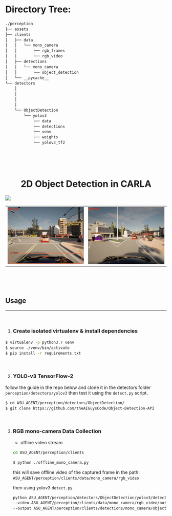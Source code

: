 
# Directory Tree:
```bash
./perception
├── assets
├── clients
│   ├── data
│   │   └── mono_camera
│   │       ├── rgb_frames
│   │       └── rgb_video
│   ├── detections
│   │   └── mono_camera
│   │       └── object_detection
│   └── __pycache__
└── detectors
    │
    │
    │
    │
    └── ObjectDetection
        └── yolov3
            ├── data
            ├── detections
            ├── venv
            ├── weights
            └── yolov3_tf2
```
<br><br><br>

<h1 align="center">2D Object Detection in CARLA</h1>

<img src="./assets/doutput1.gif">
<table>
    <tr>
        <td><img src="./assets/det1.png"></td>
        <td><img src="./assets/det2.png"></td>
    </tr>
</table>
<br><br><br>

## Usage
--------
<br>

1. ### Create isolated virtualenv & install dependencies
```bash
$ virtualenv -p python3.7 venv
$ source ./venv/bin/activate
$ pip install -r requirements.txt
```
<br>

2. ### YOLO-v3 TensorFlow-2
follow the guide in the repo below and clone it in the detectors folder ```perception/detectors/yolov3```
then test it using the ```detect.py``` script.

```bash
$ cd ASU_AGENT/perception/detectors/ObjectDetection/
$ git clone https://github.com/theAIGuysCode/Object-Detection-API
```
<br>

3. ### RGB mono-camera Data Collection
    - offline video stream
    ```bash
    cd ASU_AGENT/perception/clients
    ```
    ```python
    $ python ./offline_mono_camera.py
    ```
    this will save offline video of the captured frame in the path: 
    ```ASU_AGENT/perception/clients/data/mono_camera/rgb_video```
    <br>
    
    then using yolov3 ```detect.py```
    ```bash
    python ASU_AGENT/perception/detectors/ObjectDetection/yolov3/detect.py \
    --video ASU_AGENT/perception/clients/data/mono_camera/rgb_video/output.mp4 \
    --output ASU_AGENT/perception/clients/detections/mono_camera/object_detection/doutput1.mp4
    ```
    

